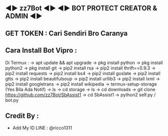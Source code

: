 ◄► zz7Bot ◄►
◄► BOT PROTECT CREATOR & ADMIN ◄►
------
GET TOKEN : Cari Sendiri Bro Caranya 
------
Cara Install Bot Vipro :
------
Di Termux :
-> apt update && apt upgrade
-> pkg install python
-> pkg install python2
-> pkg install git
-> pip2 install rsa
-> pip2 install thrift==0.9.3
-> pip2 install requests
-> pip2 install bs4
-> pip2 install goslate
-> pip2 install gtts
-> pip2 install beautifulsoup
-> pip2 install urllib3
-> pip2 install lxml
-> pip2 install googletrans
-> pip2 install wikipedia
-> termux-setup-storage (Yes Bila Ada Notif)
-> ls
-> cd storage
-> ls
-> cd downloads
-> git clone https://github.com/zz7Bot/SbAssist1
-> cd SbAssist1
-> python2 self.py / bot.py

Credit By :
------
- Add My ID LINE : @ricco1311

